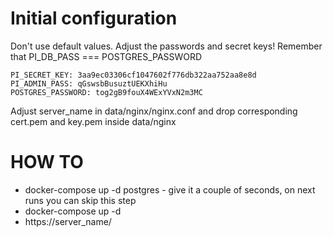 # Initial configuration
Don't use default values. Adjust the passwords and secret keys! Remember that PI_DB_PASS === POSTGRES_PASSWORD
```PI_DB_PASS: tog2gB9fouX4WExYVxN2m3MC
PI_SECRET_KEY: 3aa9ec03306cf1047602f776db322aa752aa8e8d
PI_ADMIN_PASS: qGswsbBusuztUEKXhiHu
POSTGRES_PASSWORD: tog2gB9fouX4WExYVxN2m3MC
```

Adjust server_name in data/nginx/nginx.conf and drop corresponding cert.pem and key.pem inside data/nginx

# HOW TO
- docker-compose up -d postgres - give it a couple of seconds, on next runs you can skip this step
- docker-compose up -d
- https://server_name/
